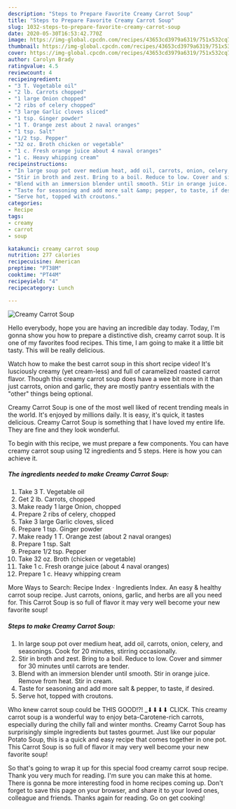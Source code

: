 ```yaml
---
description: "Steps to Prepare Favorite Creamy Carrot Soup"
title: "Steps to Prepare Favorite Creamy Carrot Soup"
slug: 1032-steps-to-prepare-favorite-creamy-carrot-soup
date: 2020-05-30T16:53:42.770Z
image: https://img-global.cpcdn.com/recipes/43653cd3979a6319/751x532cq70/creamy-carrot-soup-recipe-main-photo.jpg
thumbnail: https://img-global.cpcdn.com/recipes/43653cd3979a6319/751x532cq70/creamy-carrot-soup-recipe-main-photo.jpg
cover: https://img-global.cpcdn.com/recipes/43653cd3979a6319/751x532cq70/creamy-carrot-soup-recipe-main-photo.jpg
author: Carolyn Brady
ratingvalue: 4.5
reviewcount: 4
recipeingredient:
- "3 T. Vegetable oil"
- "2 lb. Carrots chopped"
- "1 large Onion chopped"
- "2 ribs of celery chopped"
- "3 large Garlic cloves sliced"
- "1 tsp. Ginger powder"
- "1 T. Orange zest about 2 naval oranges"
- "1 tsp. Salt"
- "1/2 tsp. Pepper"
- "32 oz. Broth chicken or vegetable"
- "1 c. Fresh orange juice about 4 naval oranges"
- "1 c. Heavy whipping cream"
recipeinstructions:
- "In large soup pot over medium heat, add oil, carrots, onion, celery, and seasonings. Cook for 20 minutes, stirring occasionally."
- "Stir in broth and zest. Bring to a boil. Reduce to low. Cover and simmer for 30 minutes until carrots are tender."
- "Blend with an immersion blender until smooth. Stir in orange juice. Remove from heat. Stir in cream."
- "Taste for seasoning and add more salt &amp; pepper, to taste, if desired."
- "Serve hot, topped with croutons."
categories:
- Recipe
tags:
- creamy
- carrot
- soup

katakunci: creamy carrot soup 
nutrition: 277 calories
recipecuisine: American
preptime: "PT38M"
cooktime: "PT44M"
recipeyield: "4"
recipecategory: Lunch

---
```



![Creamy Carrot Soup](https://img-global.cpcdn.com/recipes/43653cd3979a6319/751x532cq70/creamy-carrot-soup-recipe-main-photo.jpg)

Hello everybody, hope you are having an incredible day today. Today, I'm gonna show you how to prepare a distinctive dish, creamy carrot soup. It is one of my favorites food recipes. This time, I am going to make it a little bit tasty. This will be really delicious.

Watch how to make the best carrot soup in this short recipe video! It&#39;s lusciously creamy (yet cream-less) and full of caramelized roasted carrot flavor. Though this creamy carrot soup does have a wee bit more in it than just carrots, onion and garlic, they are mostly pantry essentials with the &#34;other&#34; things being optional.

Creamy Carrot Soup is one of the most well liked of recent trending meals in the world. It's enjoyed by millions daily. It is easy, it's quick, it tastes delicious. Creamy Carrot Soup is something that I have loved my entire life. They are fine and they look wonderful.


To begin with this recipe, we must prepare a few components. You can have creamy carrot soup using 12 ingredients and 5 steps. Here is how you can achieve it.

<!--inarticleads1-->

##### The ingredients needed to make Creamy Carrot Soup:

1. Take 3 T. Vegetable oil
1. Get 2 lb. Carrots, chopped
1. Make ready 1 large Onion, chopped
1. Prepare 2 ribs of celery, chopped
1. Take 3 large Garlic cloves, sliced
1. Prepare 1 tsp. Ginger powder
1. Make ready 1 T. Orange zest (about 2 naval oranges)
1. Prepare 1 tsp. Salt
1. Prepare 1/2 tsp. Pepper
1. Take 32 oz. Broth (chicken or vegetable)
1. Take 1 c. Fresh orange juice (about 4 naval oranges)
1. Prepare 1 c. Heavy whipping cream


More Ways to Search: Recipe Index · Ingredients Index. An easy &amp; healthy carrot soup recipe. Just carrots, onions, garlic, and herbs are all you need for. This Carrot Soup is so full of flavor it may very well become your new favorite soup! 

<!--inarticleads2-->

##### Steps to make Creamy Carrot Soup:

1. In large soup pot over medium heat, add oil, carrots, onion, celery, and seasonings. Cook for 20 minutes, stirring occasionally.
1. Stir in broth and zest. Bring to a boil. Reduce to low. Cover and simmer for 30 minutes until carrots are tender.
1. Blend with an immersion blender until smooth. Stir in orange juice. Remove from heat. Stir in cream.
1. Taste for seasoning and add more salt &amp; pepper, to taste, if desired.
1. Serve hot, topped with croutons.


Who knew carrot soup could be THIS GOOD!?! _­⬇⬇⬇⬇ CLICK. This creamy carrot soup is a wonderful way to enjoy beta-Carotene-rich carrots, especially during the chilly fall and winter months. Creamy Carrot Soup has surprisingly simple ingredients but tastes gourmet. Just like our popular Potato Soup, this is a quick and easy recipe that comes together in one pot. This Carrot Soup is so full of flavor it may very well become your new favorite soup! 

So that's going to wrap it up for this special food creamy carrot soup recipe. Thank you very much for reading. I'm sure you can make this at home. There is gonna be more interesting food in home recipes coming up. Don't forget to save this page on your browser, and share it to your loved ones, colleague and friends. Thanks again for reading. Go on get cooking!
